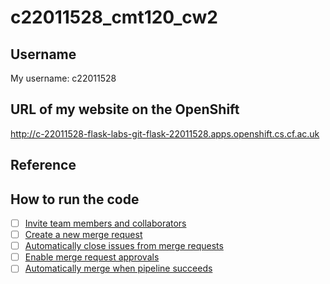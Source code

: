 # c22011528_cmt120_cw2



## Username

My username: c22011528

## URL of my website on the OpenShift

http://c-22011528-flask-labs-git-flask-22011528.apps.openshift.cs.cf.ac.uk


## Reference


## How to run the code

- [ ] [Invite team members and collaborators](https://docs.gitlab.com/ee/user/project/members/)
- [ ] [Create a new merge request](https://docs.gitlab.com/ee/user/project/merge_requests/creating_merge_requests.html)
- [ ] [Automatically close issues from merge requests](https://docs.gitlab.com/ee/user/project/issues/managing_issues.html#closing-issues-automatically)
- [ ] [Enable merge request approvals](https://docs.gitlab.com/ee/user/project/merge_requests/approvals/)
- [ ] [Automatically merge when pipeline succeeds](https://docs.gitlab.com/ee/user/project/merge_requests/merge_when_pipeline_succeeds.html)
